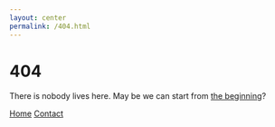 ```yaml
---
layout: center
permalink: /404.html
---
```


# 404

There is nobody lives here. May be we can start from <a href="{{ site.baseurl }}/">the beginning</a>?

<div class="mt3">
  <a href="{{ site.baseurl }}/" class="button button-blue button-big">Home</a>
  <a href="{{ site.baseurl }}/contact/" class="button button-blue button-big">Contact</a>
</div>
